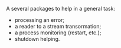A several packages to help in a general task:
- processing an error;
- a reader to a stream transormation;
- a process monitoring (restart, etc.);
- shutdown helping.